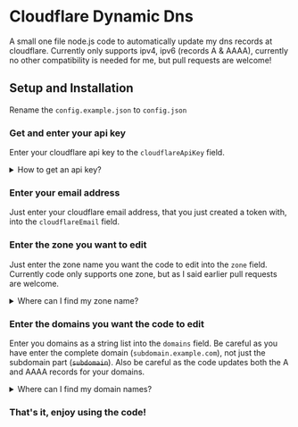 # Cloudflare Dynamic Dns

A small one file node.js code to automatically update my dns records at cloudflare.
Currently only supports ipv4, ipv6 (records A & AAAA), currently no other compatibility is needed for me, but pull requests are welcome!

## Setup and Installation

Rename the `config.example.json` to `config.json`

### Get and enter your api key
Enter your cloudflare api key to the `cloudflareApiKey` field.

<details>
<summary>How to get an api key?</summary>
<br>
<h3>Easy way</h3>
<div>Navigate to </div><a href="https://dash.cloudflare.com/profile/api-tokens">https://dash.cloudflare.com/profile/api-tokens</a><div> and copy your global api key. I don't recommend this method as we don't need access to every permission.</div>
<br>
<h3>Harder way</h3>
<div>Navigate to </div><a href="https://dash.cloudflare.com/profile/api-tokens">https://dash.cloudflare.com/profile/api-tokens</a><div> and create a new token with permission: </div>
<div>Zone->DNS->Edit</div>
<br>
<div>And select your zone resource you want to use, if you want to use all your zones with one token, then set it to include all zones</div>
<br>
</details>

### Enter your email address
Just enter your cloudflare email address, that you just created a token with, into the `cloudflareEmail` field.

### Enter the zone you want to edit
Just enter the zone name you want the code to edit into the `zone` field. Currently code only supports one zone, but as I said earlier pull requests are welcome.

<details>
<summary>Where can I find my zone name?</summary>
Just go to the cloudflare home page, and there are your zone names
<img src="https://github.com/Legolaszstudio/cloudflare-ddns/blob/main/images/zoneName.PNG?raw=true" alt="Cloudflare HomePage Example">
<br>
</details>

### Enter the domains you want the code to edit
Enter you domains as a string list into the `domains` field. Be careful as you have enter the complete domain (`subdomain.example.com`), not just the subdomain part (<s>`subdomain`</s>). Also be careful as the code updates both the A and AAAA records for your domains.

<details>
<summary>Where can I find my domain names?</summary>
Just go to the your zone's dns page
<img src="https://github.com/Legolaszstudio/cloudflare-ddns/blob/main/images/dns.PNG?raw=true" alt="Cloudflare DNS Example">
<br>
</details>

### That's it, enjoy using the code!